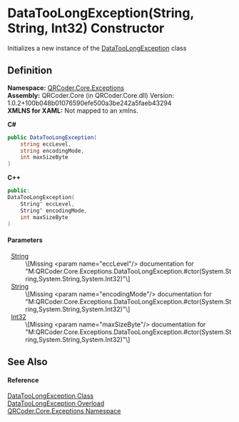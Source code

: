 # DataTooLongException(String, String, Int32) Constructor


Initializes a new instance of the <a href="T_QRCoder_Core_Exceptions_DataTooLongException.md">DataTooLongException</a> class



## Definition
**Namespace:** <a href="N_QRCoder_Core_Exceptions.md">QRCoder.Core.Exceptions</a>  
**Assembly:** QRCoder.Core (in QRCoder.Core.dll) Version: 1.0.2+100b048b01076590efe500a3be242a5faeb43294  
**XMLNS for XAML:** Not mapped to an xmlns.

**C#**
``` C#
public DataTooLongException(
	string eccLevel,
	string encodingMode,
	int maxSizeByte
)
```
**C++**
``` C++
public:
DataTooLongException(
	String^ eccLevel, 
	String^ encodingMode, 
	int maxSizeByte
)
```



#### Parameters
<dl><dt>  <a href="https://learn.microsoft.com/dotnet/api/system.string" target="_blank" rel="noopener noreferrer">String</a></dt><dd>\[Missing &lt;param name="eccLevel"/&gt; documentation for "M:QRCoder.Core.Exceptions.DataTooLongException.#ctor(System.String,System.String,System.Int32)"\]</dd><dt>  <a href="https://learn.microsoft.com/dotnet/api/system.string" target="_blank" rel="noopener noreferrer">String</a></dt><dd>\[Missing &lt;param name="encodingMode"/&gt; documentation for "M:QRCoder.Core.Exceptions.DataTooLongException.#ctor(System.String,System.String,System.Int32)"\]</dd><dt>  <a href="https://learn.microsoft.com/dotnet/api/system.int32" target="_blank" rel="noopener noreferrer">Int32</a></dt><dd>\[Missing &lt;param name="maxSizeByte"/&gt; documentation for "M:QRCoder.Core.Exceptions.DataTooLongException.#ctor(System.String,System.String,System.Int32)"\]</dd></dl>

## See Also


#### Reference
<a href="T_QRCoder_Core_Exceptions_DataTooLongException.md">DataTooLongException Class</a>  
<a href="Overload_QRCoder_Core_Exceptions_DataTooLongException__ctor.md">DataTooLongException Overload</a>  
<a href="N_QRCoder_Core_Exceptions.md">QRCoder.Core.Exceptions Namespace</a>  
